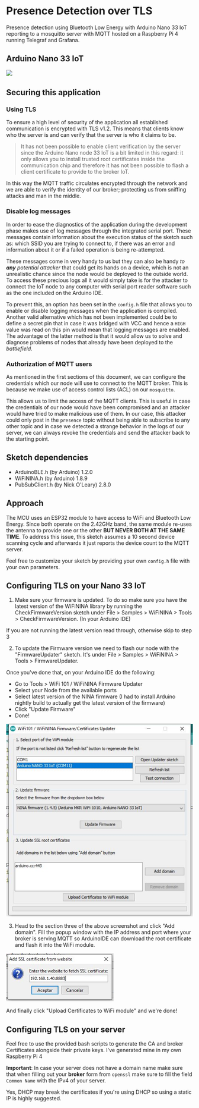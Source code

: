 # Presence Detection over TLS
Presence detection using Bluetooth Low Energy with Arduino Nano 33 IoT reporting to a mosquitto server with MQTT hosted on a Raspberry Pi 4 running Telegraf and Grafana.



## Arduino Nano 33 IoT

<img src="https://store-cdn.arduino.cc/uni/catalog/product/cache/1/image/500x375/f8876a31b63532bbba4e781c30024a0a/a/b/abx00027_iso_1.jpg">

## Securing this application

 
### Using TLS
To ensure a high level of security of the application all established communication is encrypted with TLS
v1.2. This means that clients know who the server is and can verify that the server is who it claims
to be.
 
> It has not been possible to enable client verification by the server since the Arduino Nano node
33 IoT is a bit limited in this regard: it only allows you to install trusted root certificates inside the
communication chip and therefore it has not been possible to flash a client certificate to provide to the broker
IoT.
 
In this way the MQTT traffic circulates encrypted through the network and we are able to verify the
identity of our broker; protecting us from sniffing attacks and man in the middle.
 
### Disable log messages
In order to ease the diagnostics of the application during the development phase makes use of log messages
through the integrated serial port. These messages contain information about the execution status of the
sketch such as: which SSID you are trying to connect to, if there was an error and information about
it or if a failed operation is being re-attempted.
 
These messages come in very handy to us but they can also be handy _to **any** potential attacker_
that could get its hands on a device, which is not an unrealistic chance since the node would be deployed to the outside world. 
To access these precious logs all it would simply take is for the attacker to connect the IoT node to any computer with serial port reader software such as the one 
included on the Arduino IDE.
 
To prevent this, an option has been set in the `config.h` file that allows you to enable or disable
logging messages when the application is compiled. Another valid alternative which has not been implemented
could be to define a secret pin that in case it was bridged with VCC and hence a `HIGH` value  was read on this pin would mean that logging messages are enabled. The advantage of the latter method is that it would allow us to solve and diagnose problems of nodes that already have been deployed to the _battlefield_.
 
### Authorization of MQTT users
As mentioned in the first sections of this document, we can configure the credentials which our node will use to connect to the MQTT broker. This is because we make use of access control lists (ACL) on our `mosquitto`.
 
This allows us to limit the access of the MQTT clients. This is useful in case the credentials of our node would have been compromised and an attacker would have tried to make malicious use of them. In our case, this attacker could only post in the `presence` topic without being able to subscribe to any other topic and in case we detected a strange behavior in the logs of our server, we can always revoke the credentials and send the attacker back to the starting point.


## Sketch dependencies
* ArduinoBLE.h (by Arduino) 1.2.0
* WiFiNINA.h (by Arduino) 1.8.9
* PubSubClient.h (by Nick O'Leary) 2.8.0

## Approach

The MCU uses an ESP32 module to have access to WiFi and Bluetooth Low Energy.
Since both operate on the 2.42GHz band, the same module re-uses the antenna to provide one or the other **BUT NEVER BOTH AT THE SAME TIME**.
To address this issue, this sketch assumes a 10 second device scanning cycle and afterwards it just reports the device count to the MQTT server.


Feel free to customize your sketch by providing your own `config.h` file with your own parameters.

## Configuring TLS on your Nano 33 IoT

1. Make sure your firmware is updated. To do so make sure you have the latest version of the WiFiNINA library by running the CheckFirmwareVersion sketch under File > Samples > WiFiNINA > Tools > CheckFirmwareVersion. (In your Arduino IDE)

If you are not running the latest version read through, otherwise skip to step 3

2. To update the Firmware version we need to flash our node with the "FirmwareUpdater" sketch. It's under File > Samples > WiFiNINA > Tools > FirmwareUpdater.

Once you've done that, on your Arduino IDE do the following:
* Go to Tools > WiFi 101 / WiFiNINA Firmware Updater
* Select your Node from the available ports
* Select latest version of the NINA firmware (I had to install Arduino nightly build to actually get the latest version of the firmware)
* Click "Update Firmware"
* Done!

<img src="firmwareupdate.JPG">

3. Head to the section three of the above screenshot and click "Add domain". Fill the popup window with the IP address and port where your broker is serving MQTT so ArduinoIDE can download the root certificate and flash it into the WiFi module.

<img src="cert_addr.JPG">

And finally click "Upload Certificates to WiFi module" and we're done!

## Configuring TLS on your server

Feel free to use the provided bash scripts to generate the CA and broker Certificates alongside their private keys. I've generated mine in my own Raspberry Pi 4

**Important**: In case your server does not have a domain name make sure that when filling out your **broker** form from `openssl` make sure to fill the field `Common Name` with the IPv4 of your server.

Yes, DHCP may break the certificates if you're using DHCP so using a static IP is highly suggested.
